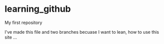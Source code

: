 # learning_github
My first repository

I've made this file and two branches becuase I want to lean, how to use this site ...
